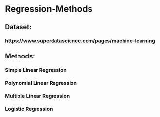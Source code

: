 # Regression-Methods
## Dataset: 
### https://www.superdatascience.com/pages/machine-learning
## Methods:
### Simple Linear Regression
### Polynomial Linear Regression
### Multiple Linear Regression
### Logistic Regression
